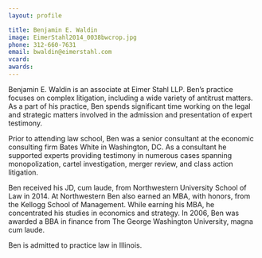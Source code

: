 ```yaml
---
layout: profile

title: Benjamin E. Waldin
image: EimerStahl2014_0038bwcrop.jpg
phone: 312-660-7631
email: bwaldin@eimerstahl.com
vcard:
awards:
---
```

Benjamin E. Waldin is an associate at Eimer Stahl LLP.  Ben’s practice focuses on complex litigation, including a wide variety of antitrust matters. As a part of his practice, Ben spends significant time working on the legal and strategic matters involved in the admission and presentation of expert testimony.

Prior to attending law school, Ben was a senior consultant at the economic consulting firm Bates White in Washington, DC.  As a consultant he supported experts providing testimony in numerous cases spanning monopolization, cartel investigation, merger review, and class action litigation.

Ben received his JD, cum laude, from Northwestern University School of Law in 2014. At Northwestern Ben also earned an MBA, with honors, from the Kellogg School of Management. While earning his MBA, he concentrated his studies in economics and strategy.  In 2006, Ben was awarded a BBA in finance from The George Washington University, magna cum laude.

Ben is admitted to practice law in Illinois.


              